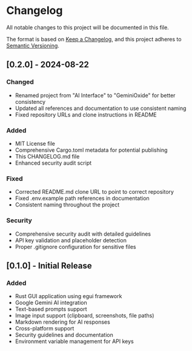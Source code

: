 # Changelog

All notable changes to this project will be documented in this file.

The format is based on [Keep a Changelog](https://keepachangelog.com/en/1.0.0/),
and this project adheres to [Semantic Versioning](https://semver.org/spec/v2.0.0.html).

## [0.2.0] - 2024-08-22

### Changed
- Renamed project from "AI Interface" to "GeminiOxide" for better consistency
- Updated all references and documentation to use consistent naming
- Fixed repository URLs and clone instructions in README

### Added
- MIT License file
- Comprehensive Cargo.toml metadata for potential publishing
- This CHANGELOG.md file
- Enhanced security audit script

### Fixed
- Corrected README.md clone URL to point to correct repository
- Fixed .env.example path references in documentation
- Consistent naming throughout the project

### Security
- Comprehensive security audit with detailed guidelines
- API key validation and placeholder detection
- Proper .gitignore configuration for sensitive files

## [0.1.0] - Initial Release

### Added
- Rust GUI application using egui framework
- Google Gemini AI integration
- Text-based prompts support
- Image input support (clipboard, screenshots, file paths)
- Markdown rendering for AI responses
- Cross-platform support
- Security guidelines and documentation
- Environment variable management for API keys